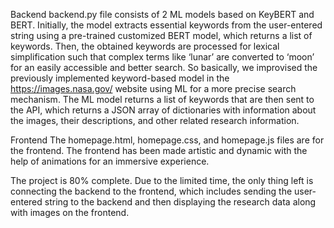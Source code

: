 Backend
backend.py file consists of 2 ML models based on KeyBERT and BERT.
Initially, the model extracts essential keywords from the user-entered string using a pre-trained customized BERT model, which returns a list of keywords. Then, the obtained keywords are processed for lexical simplification such that complex terms like ‘lunar’ are converted to ‘moon’ for an easily accessible and better search.
So basically, we improvised the previously implemented keyword-based model in the https://images.nasa.gov/ website using ML for a more precise search mechanism.
The ML model returns a list of keywords that are then sent to the API, which returns a JSON array of dictionaries with information about the images, their descriptions, and other related research information.


Frontend
The homepage.html, homepage.css, and homepage.js files are for the frontend.
The frontend has been made artistic and dynamic with the help of animations for an immersive experience.

The project is 80% complete. Due to the limited time, the only thing left is connecting the backend to the frontend, which includes sending the user-entered string to the backend and then displaying the research data along with images on the frontend.
